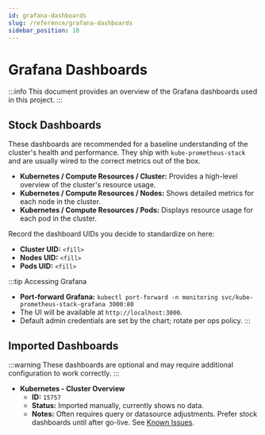 ```yaml
---
id: grafana-dashboards
slug: /reference/grafana-dashboards
sidebar_position: 10
---
```


# Grafana Dashboards

:::info This document provides an overview of the Grafana dashboards used in this project. :::

## Stock Dashboards

These dashboards are recommended for a baseline understanding of the cluster's health and performance. They ship with `kube-prometheus-stack` and are usually wired to the correct metrics out of the box.

- **Kubernetes / Compute Resources / Cluster:** Provides a high-level overview of the cluster's resource usage.
- **Kubernetes / Compute Resources / Nodes:** Shows detailed metrics for each node in the cluster.
- **Kubernetes / Compute Resources / Pods:** Displays resource usage for each pod in the cluster.

Record the dashboard UIDs you decide to standardize on here:

- **Cluster UID:** `<fill>`
- **Nodes UID:** `<fill>`
- **Pods UID:** `<fill>`

:::tip Accessing Grafana

- **Port-forward Grafana:** `kubectl port-forward -n monitoring svc/kube-prometheus-stack-grafana 3000:80`
- The UI will be available at `http://localhost:3000`.
- Default admin credentials are set by the chart; rotate per ops policy. :::

## Imported Dashboards

:::warning These dashboards are optional and may require additional configuration to work correctly. :::

- **Kubernetes - Cluster Overview**
  - **ID:** `15757`
  - **Status:** Imported manually, currently shows no data.
  - **Notes:** Often requires query or datasource adjustments. Prefer stock dashboards until after go-live. See [Known Issues](runbooks/known-issues.md).
